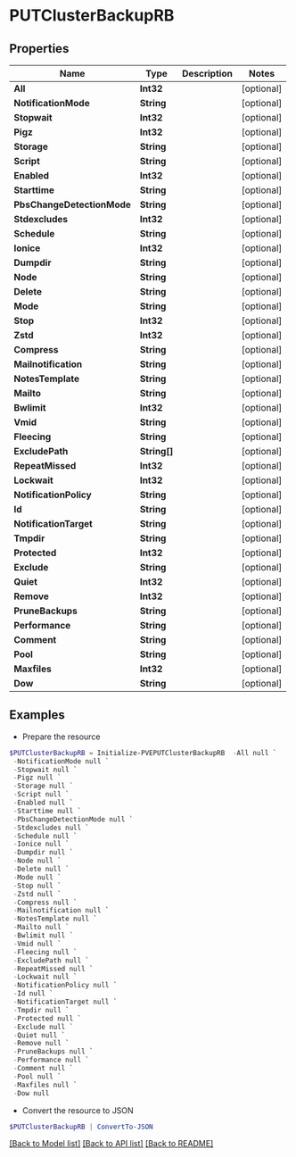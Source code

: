 # PUTClusterBackupRB
## Properties

Name | Type | Description | Notes
------------ | ------------- | ------------- | -------------
**All** | **Int32** |  | [optional] 
**NotificationMode** | **String** |  | [optional] 
**Stopwait** | **Int32** |  | [optional] 
**Pigz** | **Int32** |  | [optional] 
**Storage** | **String** |  | [optional] 
**Script** | **String** |  | [optional] 
**Enabled** | **Int32** |  | [optional] 
**Starttime** | **String** |  | [optional] 
**PbsChangeDetectionMode** | **String** |  | [optional] 
**Stdexcludes** | **Int32** |  | [optional] 
**Schedule** | **String** |  | [optional] 
**Ionice** | **Int32** |  | [optional] 
**Dumpdir** | **String** |  | [optional] 
**Node** | **String** |  | [optional] 
**Delete** | **String** |  | [optional] 
**Mode** | **String** |  | [optional] 
**Stop** | **Int32** |  | [optional] 
**Zstd** | **Int32** |  | [optional] 
**Compress** | **String** |  | [optional] 
**Mailnotification** | **String** |  | [optional] 
**NotesTemplate** | **String** |  | [optional] 
**Mailto** | **String** |  | [optional] 
**Bwlimit** | **Int32** |  | [optional] 
**Vmid** | **String** |  | [optional] 
**Fleecing** | **String** |  | [optional] 
**ExcludePath** | **String[]** |  | [optional] 
**RepeatMissed** | **Int32** |  | [optional] 
**Lockwait** | **Int32** |  | [optional] 
**NotificationPolicy** | **String** |  | [optional] 
**Id** | **String** |  | [optional] 
**NotificationTarget** | **String** |  | [optional] 
**Tmpdir** | **String** |  | [optional] 
**Protected** | **Int32** |  | [optional] 
**Exclude** | **String** |  | [optional] 
**Quiet** | **Int32** |  | [optional] 
**Remove** | **Int32** |  | [optional] 
**PruneBackups** | **String** |  | [optional] 
**Performance** | **String** |  | [optional] 
**Comment** | **String** |  | [optional] 
**Pool** | **String** |  | [optional] 
**Maxfiles** | **Int32** |  | [optional] 
**Dow** | **String** |  | [optional] 

## Examples

- Prepare the resource
```powershell
$PUTClusterBackupRB = Initialize-PVEPUTClusterBackupRB  -All null `
 -NotificationMode null `
 -Stopwait null `
 -Pigz null `
 -Storage null `
 -Script null `
 -Enabled null `
 -Starttime null `
 -PbsChangeDetectionMode null `
 -Stdexcludes null `
 -Schedule null `
 -Ionice null `
 -Dumpdir null `
 -Node null `
 -Delete null `
 -Mode null `
 -Stop null `
 -Zstd null `
 -Compress null `
 -Mailnotification null `
 -NotesTemplate null `
 -Mailto null `
 -Bwlimit null `
 -Vmid null `
 -Fleecing null `
 -ExcludePath null `
 -RepeatMissed null `
 -Lockwait null `
 -NotificationPolicy null `
 -Id null `
 -NotificationTarget null `
 -Tmpdir null `
 -Protected null `
 -Exclude null `
 -Quiet null `
 -Remove null `
 -PruneBackups null `
 -Performance null `
 -Comment null `
 -Pool null `
 -Maxfiles null `
 -Dow null
```

- Convert the resource to JSON
```powershell
$PUTClusterBackupRB | ConvertTo-JSON
```

[[Back to Model list]](../README.md#documentation-for-models) [[Back to API list]](../README.md#documentation-for-api-endpoints) [[Back to README]](../README.md)

